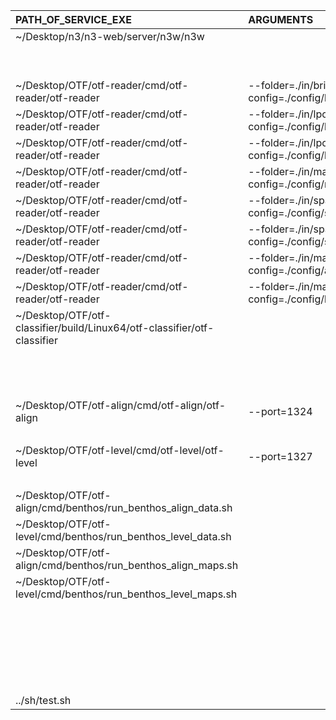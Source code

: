 | PATH_OF_SERVICE_EXE                                                      | ARGUMENTS                                                        | DELAY | API                      | REDIRECT                                        | METHOD | ENABLE |
| :----------------------------------------------------------------------- | :--------------------------------------------------------------- | :---: | :----------------------- | :---------------------------------------------- | :----: | :----: |
| ~/Desktop/n3/n3-web/server/n3w/n3w                                       |                                                                  |       | /n3/admin/newdemocontext | :1323/admin/newdemocontext                      |  POST  |  true  |
|                                                                          |                                                                  |       | /n3/graphgl              | :1323/n3/graphgl                                |  POST  |  true  |
|                                                                          |                                                                  |       | /n3/publish              | :1323/n3/publish                                |  POST  |  true  |
| ~/Desktop/OTF/otf-reader/cmd/otf-reader/otf-reader                       | --folder=./in/brightpath --config=./config/bp_config.json        |   2   |                          |                                                 |        |  true  |
| ~/Desktop/OTF/otf-reader/cmd/otf-reader/otf-reader                       | --folder=./in/lpofa --config=./config/lpofa_literacy_config.json |       |                          |                                                 |        |  true  |
| ~/Desktop/OTF/otf-reader/cmd/otf-reader/otf-reader                       | --folder=./in/lpofa --config=./config/lpofa_numeracy_config.json |       |                          |                                                 |        |  true  |
| ~/Desktop/OTF/otf-reader/cmd/otf-reader/otf-reader                       | --folder=./in/maths-pathway --config=./config/mp_config.json     |       |                          |                                                 |        |  true  |
| ~/Desktop/OTF/otf-reader/cmd/otf-reader/otf-reader                       | --folder=./in/spa --config=./config/spa_mapped_config.json       |       |                          |                                                 |        |  true  |
| ~/Desktop/OTF/otf-reader/cmd/otf-reader/otf-reader                       | --folder=./in/spa --config=./config/spa_prescribed_config.json   |       |                          |                                                 |        |  true  |
| ~/Desktop/OTF/otf-reader/cmd/otf-reader/otf-reader                       | --folder=./in/maps/align --config=./config/alignMaps_config.json |       |                          |                                                 |        |  true  |
| ~/Desktop/OTF/otf-reader/cmd/otf-reader/otf-reader                       | --folder=./in/maps/level --config=./config/levelMaps_config.json |       |                          |                                                 |        |  true  |
| ~/Desktop/OTF/otf-classifier/build/Linux64/otf-classifier/otf-classifier |                                                                  |       | /classifier/align        | :1576/align                                     |  POST  |  true  |
|                                                                          |                                                                  |       | /classifier/align        | :1576/align                                     |  GET   |  true  |
|                                                                          |                                                                  |       | /classifier/lookup       | :1576/lookup                                    |  GET   |  true  |
|                                                                          |                                                                  |       | /classifier/index        | :1576/index                                     |  GET   |  true  |
| ~/Desktop/OTF/otf-align/cmd/otf-align/otf-align                          | --port=1324                                                      |       | /aligner                 | :1324/                                          |  GET   |  true  |
|                                                                          |                                                                  |       | /aligner/align           | :1324/align                                     |  POST  |  true  |
| ~/Desktop/OTF/otf-level/cmd/otf-level/otf-level                          | --port=1327                                                      |       | /leveler                 | :1327/                                          |  GET   |  true  |
|                                                                          |                                                                  |       | /leveler/level           | :1327/level                                     |  POST  |  true  |
| ~/Desktop/OTF/otf-align/cmd/benthos/run_benthos_align_data.sh            |                                                                  |       |                          |                                                 |        | false  |
| ~/Desktop/OTF/otf-level/cmd/benthos/run_benthos_level_data.sh            |                                                                  |       |                          |                                                 |        | false  |
| ~/Desktop/OTF/otf-align/cmd/benthos/run_benthos_align_maps.sh            |                                                                  |       |                          |                                                 |        | false  |
| ~/Desktop/OTF/otf-level/cmd/benthos/run_benthos_level_maps.sh            |                                                                  |       |                          |                                                 |        | false  |
|                                                                          |                                                                  |       | /sif-xml2json            | http://192.168.31.159:1324/sif-xml2json/convert |  POST  | false  |
|                                                                          |                                                                  |       | /sif-xml2json/help       | http://192.168.31.159:1324/                     |  GET   | false  |
|                                                                          |                                                                  |       | /sif-json2xml            | http://192.168.31.159:1325/sif-json2xml/convert |  POST  | false  |
|                                                                          |                                                                  |       | /sif-json2xml/help       | http://192.168.31.159:1325/                     |  GET   | false  |
| ../sh/test.sh                                                            |                                                                  |   3   |                          |                                                 |        |  true  |
